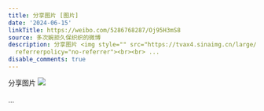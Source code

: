 ```yaml
---
title: 分享图片 [图片]
date: '2024-06-15'
linkTitle: https://weibo.com/5286768287/Oj95H3mS8
source: 多次婉拒久保织织的微博
description: 分享图片 <img style="" src="https://tvax4.sinaimg.cn/large/005LMJWfgy1hqqbx6k1nxj30n01dsjtr.jpg"
  referrerpolicy="no-referrer"><br><br> ...
disable_comments: true
---
```

分享图片 <img style="" src="https://tvax4.sinaimg.cn/large/005LMJWfgy1hqqbx6k1nxj30n01dsjtr.jpg" referrerpolicy="no-referrer"><br><br> ...